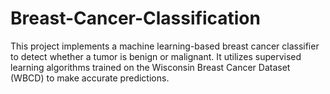 # Breast-Cancer-Classification
This project implements a machine learning-based breast cancer classifier to detect whether a tumor is benign or malignant. It utilizes supervised learning algorithms trained on the Wisconsin Breast Cancer Dataset (WBCD) to make accurate predictions.
